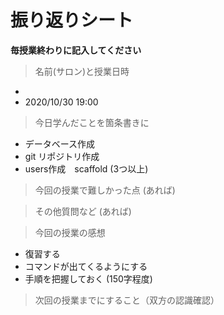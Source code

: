 # 振り返りシート

**毎授業終わりに記入してください**

> 名前(サロン)と授業日時
-  
- 2020/10/30 19:00

> 今日学んだことを箇条書きに
- データベース作成
- git リポジトリ作成
- users作成　scaffold
(3つ以上)

> 今回の授業で難しかった点
(あれば)

> その他質問など
(あれば)

> 今回の授業の感想
- 復習する
- コマンドが出てくるようにする
- 手順を把握しておく
(150字程度)

> 次回の授業までにすること（双方の認識確認）
